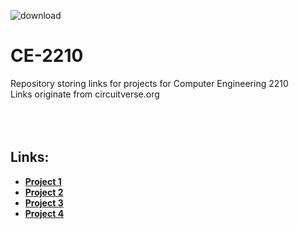 ![download](https://user-images.githubusercontent.com/91383782/211231498-984327c2-197a-4ed7-8b0d-a445f208aeb3.jpg)

# CE-2210
Repository storing links for projects for Computer Engineering 2210\
Links originate from circuitverse.org
<br/><br/>
<br/><br/>

## Links:
- __[Project 1](https://circuitverse.org/users/146420/projects/project-1-adam-camerer)__
- __[Project 2](https://circuitverse.org/users/146420/projects/project-2-comp_e-2210)__
- __[Project 3](https://circuitverse.org/users/146420/projects/project-3-05243716-7c98-4e23-8e2b-b13b062e279b)__
- __[Project 4](https://circuitverse.org/users/146420/projects/project-4-269b5180-ecf7-45af-99ae-332a2c17f865)__
